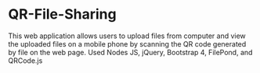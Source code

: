 # QR-File-Sharing

This web application allows users to upload files from computer and view the uploaded files on a mobile phone by scanning the QR code generated by file on the web page. Used Nodes JS, jQuery, Bootstrap 4, FilePond, and QRCode.js
